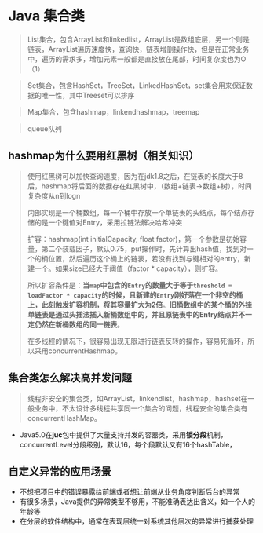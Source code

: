 # Java 集合类

> List集合，包含ArrayList和linkedlist，ArrayList是数组底层，另一个则是链表，ArrayList遍历速度快，查询快，链表增删操作快，但是在正常业务中，遍历的需求多，增加元素一般都是直接放在尾部，时间复杂度也为O（1）



> Set集合，包含HashSet，TreeSet，LinkedHashSet，set集合用来保证数据的唯一性，其中Treeset可以排序



> Map集合，包含hashmap，linkendhashmap，treemap

> queue队列



## hashmap为什么要用红黑树（相关知识）

> 使用红黑树可以加快查询速度，因为在jdk1.8之后，在链表的长度大于8后，hashmap将后面的数据存在红黑树中，（数组+链表->数组+树），时间复杂度从n到logn
>
> 内部实现是一个桶数组，每一个桶中存放一个单链表的头结点，每个结点存储的是一个键值对Entry，采用拉链法解决哈希冲突
>
> 扩容：hashmap(int initialCapacity, float factor)，第一个参数是初始容量，第二个装载因子，默认0.75，put操作时，先计算出hash值，找到对一个的桶位置，然后遍历这个桶上的链表，若没有找到与键相对的entry，新建一个。如果size已经大于阈值（factor * capacity），则扩容。
>
> 所以扩容条件是：**当`map`中包含的`Entry`的数量大于等于`threshold = loadFactor * capacity`的时候，且新建的`Entry`刚好落在一个非空的桶上，此刻触发扩容机制，将其容量扩大为2倍**。**旧桶数组中的某个桶的外挂单链表是通过头插法插入新桶数组中的，并且原链表中的Entry结点并不一定仍然在新桶数组的同一链表**。
>
> 在多线程的情况下，很容易出现无限进行链表反转的操作，容易死循环，所以采用concurrentHashmap。





##  集合类怎么解决高并发问题



> 线程非安全的集合类，如ArrayList，linkendlist，hashmap，hashset在一般业务中，不太设计多线程共享同一个集合的问题，线程安全的集合类有concurrentHashMap。

* Java5.0在**juc**包中提供了大量支持并发的容器类，采用**锁分段**机制，concurrentLevel分段级别，默认16，每个段默认又有16个hashTable，



## 自定义异常的应用场景

* 不想把项目中的错误暴露给前端或者想让前端从业务角度判断后台的异常
* 有很多场景，Java提供的异常类型不够用，不能准确表达出含义，如一个人的年龄等
* 在分层的软件结构中，通常在表现层统一对系统其他层次的异常进行捕获处理





